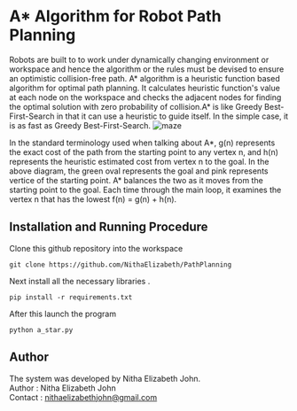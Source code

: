 # A* Algorithm for Robot Path Planning

Robots are built to to work under dynamically changing environment or workspace and hence the algorithm or the rules must be devised to ensure an optimistic collision-free path. A* algorithm is a heuristic function based algorithm for optimal path planning. It calculates heuristic function's value at each node on the workspace and checks the adjacent nodes for finding the optimal solution with zero probability of collision.A* is like Greedy Best-First-Search in that it can use a heuristic to guide itself. In the simple case, it is as fast as Greedy Best-First-Search.
![maze](https://user-images.githubusercontent.com/47361086/126357257-30be57d4-b315-44db-89d4-e474e78cb072.png)

In the standard terminology used when talking about A*, g(n) represents the exact cost of the path from the starting point to any vertex n, and h(n) represents the heuristic estimated cost from vertex n to the goal. In the above diagram, the green oval represents the goal and pink represents vertice of the starting point. A* balances the two as it moves from the starting point to the goal. Each time through the main loop, it examines the vertex n that has the lowest f(n) = g(n) + h(n).

## Installation and Running Procedure
Clone this github repository into the workspace
```
git clone https://github.com/NithaElizabeth/PathPlanning
```
Next install all the necessary libraries .
```
pip install -r requirements.txt
```
After this launch the program
```
python a_star.py
```
## Author
The system was developed by Nitha Elizabeth John. \
Author  : Nitha Elizabeth John \
Contact : nithaelizabethjohn@gmail.com


